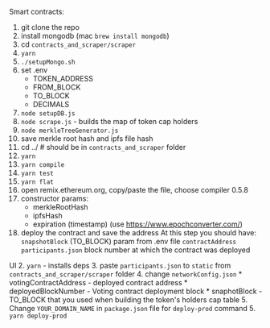 Smart contracts:
1. git clone the repo
2. install mongodb (mac `brew install mongodb`)
3. cd `contracts_and_scraper/scraper`
4. `yarn`
4. `./setupMongo.sh`
5. set .env
    * TOKEN_ADDRESS
    * FROM_BLOCK
    * TO_BLOCK
    * DECIMALS
6. `node setupDB.js`
7. `node scrape.js` - builds the map of token cap holders
8. `node merkleTreeGenerator.js`
9. save merkle root hash and ipfs file hash
10. cd ../ # should be in `contracts_and_scraper` folder
11. `yarn`
12. `yarn compile`
13. `yarn test`
14. `yarn flat`
15. open remix.ethereum.org, copy/paste the file, choose compiler 0.5.8
16. constructor params:
    * merkleRootHash
    * ipfsHash
    * expiration (timestamp) (use https://www.epochconverter.com/)
17. deploy the contract and save the address
At this step you should have:
`snapshotBlock` (TO_BLOCK) param from .env file
`contractAddress`
`participants.json`
block number at which the contract was deployed

UI
2. `yarn` - installs deps
3. paste `participants.json` to `static` from `contracts_and_scraper/scraper` folder
4. change `networkConfig.json`
    * votingContractAddress - deployed contract address
    * deployedBlockNumber - Voting contract deployment block
    * snaphotBlock - TO_BLOCK that you used when building the token's holders cap table
5. Change `YOUR_DOMAIN_NAME` in `package.json` file for `deploy-prod` command
5. `yarn deploy-prod`